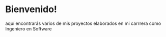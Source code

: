 # Bienvenido!
aquí encontrarás varios de mis proyectos elaborados en mi carrrera como Ingeniero en Software
